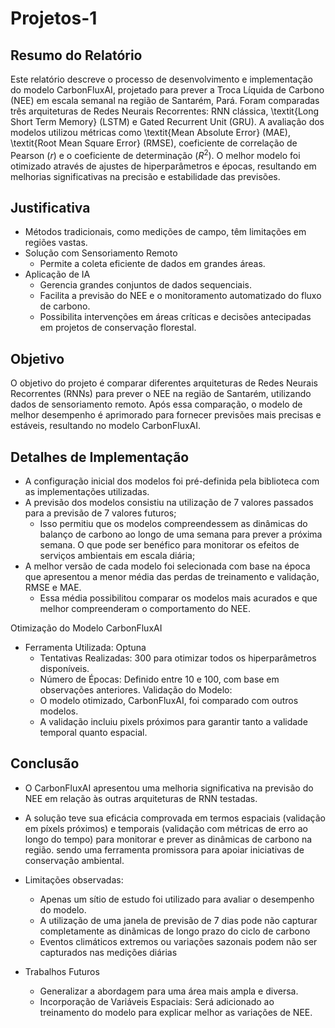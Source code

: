 # Projetos-1

## Resumo do Relatório
Este relatório descreve o processo de desenvolvimento e implementação do modelo CarbonFluxAI, projetado para prever a Troca Líquida de Carbono (NEE) em escala semanal na região de Santarém, Pará. Foram comparadas três arquiteturas de Redes Neurais Recorrentes: RNN clássica, \textit{Long Short Term Memory} (LSTM) e Gated Recurrent Unit (GRU). A avaliação dos modelos utilizou métricas como \textit{Mean Absolute Error} (MAE), \textit{Root Mean Square Error} (RMSE), coeficiente de correlação de Pearson ($r$) e o coeficiente de determinação ($R^2$). O melhor modelo foi otimizado através de ajustes de hiperparâmetros e épocas, resultando em melhorias significativas na precisão e estabilidade das previsões.

## Justificativa
- Métodos tradicionais, como medições de campo, têm limitações em regiões vastas.
- Solução com Sensoriamento Remoto
  - Permite a coleta eficiente de dados em grandes áreas.
- Aplicação de IA
  - Gerencia grandes conjuntos de dados sequenciais.
  - Facilita a previsão do NEE e o monitoramento automatizado do fluxo de carbono.
  - Possibilita intervenções em áreas críticas e decisões antecipadas em projetos de conservação florestal.

## Objetivo
O objetivo do projeto é comparar diferentes arquiteturas de Redes Neurais Recorrentes (RNNs) para prever o NEE na região de Santarém, utilizando dados de sensoriamento remoto. Após essa comparação, o modelo de melhor desempenho é aprimorado para fornecer previsões mais precisas e estáveis, resultando no modelo CarbonFluxAI​.

## Detalhes de Implementação
- A configuração inicial dos modelos foi pré-definida pela biblioteca com as implementações utilizadas. 
- A previsão dos modelos consistiu na utilização de 7 valores passados para a previsão de 7 valores futuros;
  - Isso permitiu que os modelos compreendessem as dinâmicas do balanço de carbono ao longo de uma semana para prever a próxima semana.  O que pode ser benéfico para monitorar os efeitos de serviços ambientais em escala diária;
- A melhor versão de cada modelo foi selecionada com base na época que apresentou a menor média das perdas de treinamento e validação, RMSE e MAE.
  - Essa média possibilitou comparar os modelos mais acurados e que melhor compreenderam o comportamento do NEE.


Otimização do Modelo CarbonFluxAI
- Ferramenta Utilizada: Optuna
  - Tentativas Realizadas: 300 para otimizar todos os hiperparâmetros disponíveis.
  - Número de Épocas: Definido entre 10 e 100, com base em observações anteriores.
Validação do Modelo:
  - O modelo otimizado, CarbonFluxAI, foi comparado com outros modelos.
  - A validação incluiu pixels próximos para garantir tanto a validade temporal quanto espacial.

## Conclusão

- O CarbonFluxAI apresentou uma melhoria significativa na previsão do NEE em relação às outras arquiteturas de RNN testadas.
- A solução teve sua eficácia comprovada em termos espaciais (validação em píxels próximos) e temporais (validação com métricas de erro ao longo do tempo) para monitorar e prever as dinâmicas de carbono na região. sendo uma ferramenta promissora para apoiar iniciativas de conservação ambiental.
- Limitações observadas:
   - Apenas um sítio de estudo foi utilizado para avaliar o desempenho do modelo.
   - A utilização de uma janela de previsão de 7 dias pode não capturar completamente as dinãmicas de longo prazo do ciclo de carbono
   - Eventos climáticos extremos ou variações sazonais podem não ser capturados nas medições diárias

- Trabalhos Futuros
   - Generalizar a abordagem para uma área mais ampla e diversa.
   - Incorporação de Variáveis Espaciais: Será adicionado ao treinamento do modelo para explicar melhor as variações de NEE.
